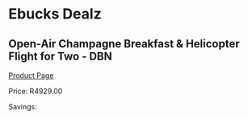 
# Ebucks Dealz
## Open-Air Champagne Breakfast & Helicopter Flight for Two - DBN
[Product Page](https://www.ebucks.com/web/shop/productSelected.do?prodId=1070072627&catId=336131693)

Price: R4929.00

Savings: 


	